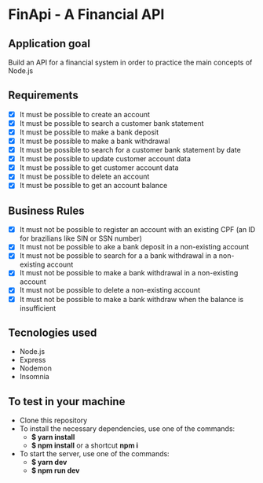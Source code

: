 # FinApi - A Financial API 

## Application goal 

Build an API for a financial system in order to practice the main concepts of Node.js 
## Requirements

- [x] It must be possible to create an account 
- [x] It must be possible to search a customer bank statement
- [x] It must be possible to make a bank deposit
- [x] It must be possible to make a bank withdrawal
- [x] It must be possible to search for a customer bank statement by date
- [x] It must be possible to update customer account data
- [x] It must be possible to get customer account data
- [x] It must be possible to delete an account 
- [x] It must be possible to get an account balance

## Business Rules 
- [x] It must not be possible to register an account with an existing CPF (an ID for brazilians like SIN or SSN number)
- [x] It must not be possible to ake a bank deposit in a non-existing account
- [x] It must not be possible to search for a a bank withdrawal in a non-existing account
- [x] It must not be possible to make a bank withdrawal in a non-existing account
- [x] It must not be possible to delete a non-existing account
- [x] It must not be possible to make a bank withdraw when the balance is insufficient

## Tecnologies used

- Node.js 
- Express
- Nodemon
- Insomnia

## To test in your machine 

  - Clone this repository
  - To install the necessary dependencies, use one of the commands:
    - **$ yarn install** 
    - **$ npm install** or a shortcut **npm i** 
  - To start the server, use one of the commands:
    - **$ yarn dev**  
    - **$ npm run dev** 